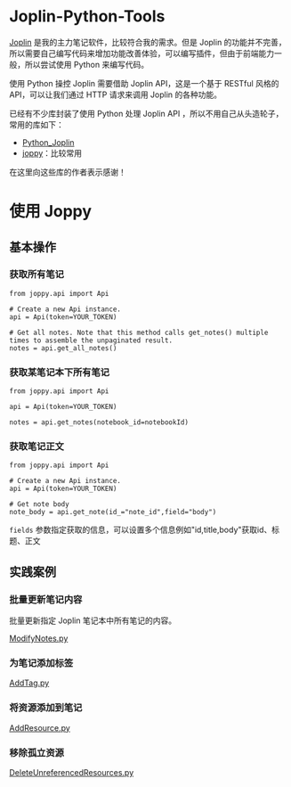 # Joplin-Python-Tools

[Joplin](https://joplinapp.org/) 是我的主力笔记软件，比较符合我的需求。但是 Joplin 的功能并不完善，所以需要自己编写代码来增加功能改善体验，可以编写插件，但由于前端能力一般，所以尝试使用 Python 来编写代码。

使用 Python 操控 Joplin 需要借助 Joplin API，这是一个基于 RESTful 风格的 API，可以让我们通过 HTTP 请求来调用 Joplin 的各种功能。

已经有不少库封装了使用 Python 处理 Joplin API ，所以不用自己从头造轮子，常用的库如下：

- [Python_Joplin](https://github.com/S73ph4n/python_joplin)
- [joppy](https://github.com/marph91/joppy)：比较常用

在这里向这些库的作者表示感谢！



# 使用 Joppy



## 基本操作



### 获取所有笔记

```
from joppy.api import Api

# Create a new Api instance.
api = Api(token=YOUR_TOKEN)

# Get all notes. Note that this method calls get_notes() multiple times to assemble the unpaginated result.
notes = api.get_all_notes()
```

### 获取某笔记本下所有笔记

```
from joppy.api import Api

api = Api(token=YOUR_TOKEN)

notes = api.get_notes(notebook_id=notebookId)
```

### 获取笔记正文


```
from joppy.api import Api

# Create a new Api instance.
api = Api(token=YOUR_TOKEN)

# Get note body
note_body = api.get_note(id_="note_id",field="body")
```

`fields` 参数指定获取的信息，可以设置多个信息例如"id,title,body"获取id、标题、正文

## 实践案例

### 批量更新笔记内容

批量更新指定 Joplin 笔记本中所有笔记的内容。

[ModifyNotes.py](Tools/ModifyNotes.py)

### 为笔记添加标签

[AddTag.py](Tools/AddTag.py)

### 将资源添加到笔记

[AddResource.py](Tools/AddResource.py)


### 移除孤立资源

[DeleteUnreferencedResources.py](Tools/DeleteUnreferencedResources.py)